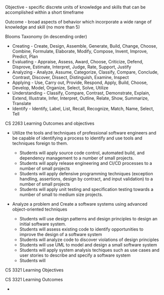 Objective - specific discrete units of knowledge and skills that can be accomplished within a short timeframe

Outcome - broad aspects of behavior which incorporate a wide range of knowledge and skill (no more than 5)

Blooms Taxonomy (in descending order)
* Creating - Create, Design, Assemble, Generate, Build, Change, Choose, Combine, Formulate, Elaborate, Modify, Compose, Invent, Improve, Predict, Plan
* Evaluating - Appraise, Assess, Award, Choose, Criticize, Defend, Disprove, Estimate, Interpret, Judge, Rate, Support, Justify
* Analyzing - Analyze, Assume, Categorize, Classify, Compare, Conclude, Contrast, Discover, Dissect, Distinguish, Examine, Inspect
* Applying - Use, Carry out, Provide, Respond, Apply, Build, Choose, Develop, Model, Organize, Select, Solve, Utilize
* Understanding - Classify, Compare, Contrast, Demonstrate, Explain, Extend, Illustrate, Infer, Interpret, Outline, Relate, Show, Summarize, Translate
* Identify - Identify, Label, List, Recall, Recognize, Match, Name, Select, Tell



CS 2263 Learning Outcomes and objectives

* Utilize the tools and techniques of professional software engineers and be capable of identifying a process to identify and use tools and techniques foreign to them.
  - Students will apply source code control, automated build, and dependency management to a number of small projects.
  - Students will apply release engineering and CI/CD processes to a number of small projects
  - Students will apply defensive programming techniques (exception handling, assertions, design by contract, and input validation) to a number of small projects
  - Students will apply unit testing and specification testing towards a number of small to medium size projects.

* Analyze a problem and Create a software systems using advanced object-oriented techniques
  - Students will use design patterns and design principles to design an initial software system.
  - Students will assess existing code to identify opportunities to improve the design of a software system
  - Students will analyze code to discover violations of design principles
  - Students will use UML to model and design a small software system
  - Students will apply system analysis techiques such as use cases and user stories to describe and specify a software system
  - Students will
  

CS 3321 Learning Objectives


CS 3321 Learning Outcomes

* 
